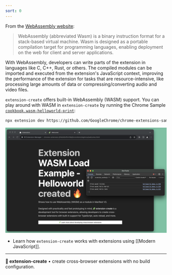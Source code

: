 ```yaml
---
sort: 0
---
```


From the [WebAssembly website](https://webassembly.org/):

> WebAssembly (abbreviated Wasm) is a binary instruction format for a stack-based virtual machine. Wasm is designed as a portable compilation target for programming languages, enabling deployment on the web for client and server applications.

With WebAssembly, developers can write parts of the extension in languages like C, C++, Rust, or others. The compiled modules can be imported and executed from the extension's JavaScript context, improving the performance of the extension for tasks that are resource-intensive, like processing large amounts of data or compressing/converting audio and video files.

`extension-create` offers built-in WebAssembly (WASM) support. You can play around with WASM in `extension-create` by running the Chrome Sample [`cookbook.wasm-helloworld-print`](https://github.com/GoogleChrome/chrome-extensions-samples/tree/main/functional-samples/cookbook.wasm-helloworld-print):

```sh
npx extension dev https://github.com/GoogleChrome/chrome-extensions-samples/tree/main/functional-samples/cookbook.wasm-helloworld-print
```
<img src="./assets//wasm.png" alt="WASM Sample Extension">

* Learn how `extension-create` works with extensions using [[Modern JavaScript]].

---

**🧩 extension-create** • create cross-browser extensions with no build configuration.

